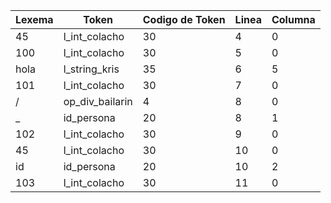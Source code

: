 | Lexema | Token           | Codigo de Token | Linea | Columna |
| ------ | --------------- | --------------- | ----- | ------- |
| 45     | l_int_colacho   | 30              | 4     | 0       |
| 100    | l_int_colacho   | 30              | 5     | 0       |
| hola   | l_string_kris   | 35              | 6     | 5       |
| 101    | l_int_colacho   | 30              | 7     | 0       |
| /      | op_div_bailarin | 4               | 8     | 0       |
| _      | id_persona      | 20              | 8     | 1       |
| 102    | l_int_colacho   | 30              | 9     | 0       |
| 45     | l_int_colacho   | 30              | 10    | 0       |
| id     | id_persona      | 20              | 10    | 2       |
| 103    | l_int_colacho   | 30              | 11    | 0       |

